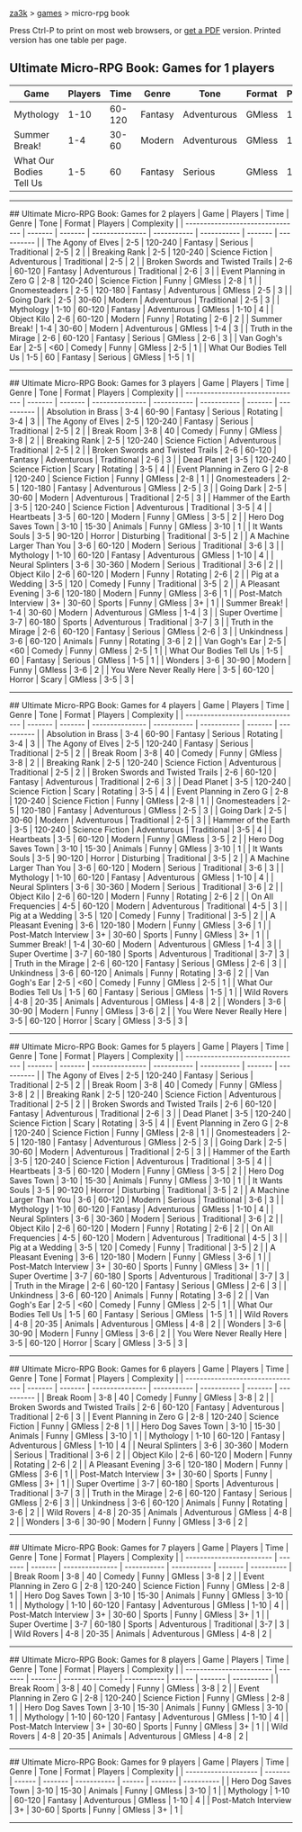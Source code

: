<style>
@media print {
    p:nth-child(2) { display: none; }
    .page-break { display: block; visibility: hidden; page-break-after: always; }
    .page-break:nth-last-child(2) { display: none; page-break-after: inherit; }
    .dont-print { display: none; }
    td { white-space: nowrap; }
}
</style>

[za3k](/) &gt; [games](/games) &gt; micro-rpg book

<div class="dont-print">Press Ctrl-P to print on most web browsers, or <a href="microrpg.pdf">get a PDF</a> version. Printed version has one table per page.</div>

## Ultimate Micro-RPG Book: Games for 1 players
| Game                    | Players | Time   | Genre   | Tone        | Format | Players | Complexity |
| ----------------------- | ------- | ------ | ------- | ----------- | ------ | ------- | ---------- |
| Mythology               | 1-10    | 60-120 | Fantasy | Adventurous | GMless | 1-10    | 4          |
| Summer Break!           | 1-4     | 30-60  | Modern  | Adventurous | GMless | 1-4     | 3          |
| What Our Bodies Tell Us | 1-5     | 60     | Fantasy | Serious     | GMless | 1-5     | 1          |

<hr class="page-break">
## Ultimate Micro-RPG Book: Games for 2 players
| Game                             | Players | Time    | Genre           | Tone        | Format      | Players | Complexity |
| -------------------------------- | ------- | ------- | --------------- | ----------- | ----------- | ------- | ---------- |
| The Agony of Elves               | 2-5     | 120-240 | Fantasy         | Serious     | Traditional | 2-5     | 2          |
| Breaking Rank                    | 2-5     | 120-240 | Science Fiction | Adventurous | Traditional | 2-5     | 2          |
| Broken Swords and Twisted Trails | 2-6     | 60-120  | Fantasy         | Adventurous | Traditional | 2-6     | 3          |
| Event Planning in Zero G         | 2-8     | 120-240 | Science Fiction | Funny       | GMless      | 2-8     | 1          |
| Gnomesteaders                    | 2-5     | 120-180 | Fantasy         | Adventurous | GMless      | 2-5     | 3          |
| Going Dark                       | 2-5     | 30-60   | Modern          | Adventurous | Traditional | 2-5     | 3          |
| Mythology                        | 1-10    | 60-120  | Fantasy         | Adventurous | GMless      | 1-10    | 4          |
| Object Kilo                      | 2-6     | 60-120  | Modern          | Funny       | Rotating    | 2-6     | 2          |
| Summer Break!                    | 1-4     | 30-60   | Modern          | Adventurous | GMless      | 1-4     | 3          |
| Truth in the Mirage              | 2-6     | 60-120  | Fantasy         | Serious     | GMless      | 2-6     | 3          |
| Van Gogh&#x27;s Ear                   | 2-5     | &lt;60     | Comedy          | Funny       | GMless      | 2-5     | 1          |
| What Our Bodies Tell Us          | 1-5     | 60      | Fantasy         | Serious     | GMless      | 1-5     | 1          |

<hr class="page-break">
## Ultimate Micro-RPG Book: Games for 3 players
| Game                             | Players | Time    | Genre           | Tone        | Format      | Players | Complexity |
| -------------------------------- | ------- | ------- | --------------- | ----------- | ----------- | ------- | ---------- |
| Absolution in Brass              | 3-4     | 60-90   | Fantasy         | Serious     | Rotating    | 3-4     | 3          |
| The Agony of Elves               | 2-5     | 120-240 | Fantasy         | Serious     | Traditional | 2-5     | 2          |
| Break Room                       | 3-8     | 40      | Comedy          | Funny       | GMless      | 3-8     | 2          |
| Breaking Rank                    | 2-5     | 120-240 | Science Fiction | Adventurous | Traditional | 2-5     | 2          |
| Broken Swords and Twisted Trails | 2-6     | 60-120  | Fantasy         | Adventurous | Traditional | 2-6     | 3          |
| Dead Planet                      | 3-5     | 120-240 | Science Fiction | Scary       | Rotating    | 3-5     | 4          |
| Event Planning in Zero G         | 2-8     | 120-240 | Science Fiction | Funny       | GMless      | 2-8     | 1          |
| Gnomesteaders                    | 2-5     | 120-180 | Fantasy         | Adventurous | GMless      | 2-5     | 3          |
| Going Dark                       | 2-5     | 30-60   | Modern          | Adventurous | Traditional | 2-5     | 3          |
| Hammer of the Earth              | 3-5     | 120-240 | Science Fiction | Adventurous | Traditional | 3-5     | 4          |
| Heartbeats                       | 3-5     | 60-120  | Modern          | Funny       | GMless      | 3-5     | 2          |
| Hero Dog Saves Town              | 3-10    | 15-30   | Animals         | Funny       | GMless      | 3-10    | 1          |
| It Wants Souls                   | 3-5     | 90-120  | Horror          | Disturbing  | Traditional | 3-5     | 2          |
| A Machine Larger Than You        | 3-6     | 60-120  | Modern          | Serious     | Traditional | 3-6     | 3          |
| Mythology                        | 1-10    | 60-120  | Fantasy         | Adventurous | GMless      | 1-10    | 4          |
| Neural Splinters                 | 3-6     | 30-360  | Modern          | Serious     | Traditional | 3-6     | 2          |
| Object Kilo                      | 2-6     | 60-120  | Modern          | Funny       | Rotating    | 2-6     | 2          |
| Pig at a Wedding                 | 3-5     | 120     | Comedy          | Funny       | Traditional | 3-5     | 2          |
| A Pleasant Evening               | 3-6     | 120-180 | Modern          | Funny       | GMless      | 3-6     | 1          |
| Post-Match Interview             | 3+      | 30-60   | Sports          | Funny       | GMless      | 3+      | 1          |
| Summer Break!                    | 1-4     | 30-60   | Modern          | Adventurous | GMless      | 1-4     | 3          |
| Super Overtime                   | 3-7     | 60-180  | Sports          | Adventurous | Traditional | 3-7     | 3          |
| Truth in the Mirage              | 2-6     | 60-120  | Fantasy         | Serious     | GMless      | 2-6     | 3          |
| Unkindness                       | 3-6     | 60-120  | Animals         | Funny       | Rotating    | 3-6     | 2          |
| Van Gogh&#x27;s Ear                   | 2-5     | &lt;60     | Comedy          | Funny       | GMless      | 2-5     | 1          |
| What Our Bodies Tell Us          | 1-5     | 60      | Fantasy         | Serious     | GMless      | 1-5     | 1          |
| Wonders                          | 3-6     | 30-90   | Modern          | Funny       | GMless      | 3-6     | 2          |
| You Were Never Really Here       | 3-5     | 60-120  | Horror          | Scary       | GMless      | 3-5     | 3          |

<hr class="page-break">
## Ultimate Micro-RPG Book: Games for 4 players
| Game                             | Players | Time    | Genre           | Tone        | Format      | Players | Complexity |
| -------------------------------- | ------- | ------- | --------------- | ----------- | ----------- | ------- | ---------- |
| Absolution in Brass              | 3-4     | 60-90   | Fantasy         | Serious     | Rotating    | 3-4     | 3          |
| The Agony of Elves               | 2-5     | 120-240 | Fantasy         | Serious     | Traditional | 2-5     | 2          |
| Break Room                       | 3-8     | 40      | Comedy          | Funny       | GMless      | 3-8     | 2          |
| Breaking Rank                    | 2-5     | 120-240 | Science Fiction | Adventurous | Traditional | 2-5     | 2          |
| Broken Swords and Twisted Trails | 2-6     | 60-120  | Fantasy         | Adventurous | Traditional | 2-6     | 3          |
| Dead Planet                      | 3-5     | 120-240 | Science Fiction | Scary       | Rotating    | 3-5     | 4          |
| Event Planning in Zero G         | 2-8     | 120-240 | Science Fiction | Funny       | GMless      | 2-8     | 1          |
| Gnomesteaders                    | 2-5     | 120-180 | Fantasy         | Adventurous | GMless      | 2-5     | 3          |
| Going Dark                       | 2-5     | 30-60   | Modern          | Adventurous | Traditional | 2-5     | 3          |
| Hammer of the Earth              | 3-5     | 120-240 | Science Fiction | Adventurous | Traditional | 3-5     | 4          |
| Heartbeats                       | 3-5     | 60-120  | Modern          | Funny       | GMless      | 3-5     | 2          |
| Hero Dog Saves Town              | 3-10    | 15-30   | Animals         | Funny       | GMless      | 3-10    | 1          |
| It Wants Souls                   | 3-5     | 90-120  | Horror          | Disturbing  | Traditional | 3-5     | 2          |
| A Machine Larger Than You        | 3-6     | 60-120  | Modern          | Serious     | Traditional | 3-6     | 3          |
| Mythology                        | 1-10    | 60-120  | Fantasy         | Adventurous | GMless      | 1-10    | 4          |
| Neural Splinters                 | 3-6     | 30-360  | Modern          | Serious     | Traditional | 3-6     | 2          |
| Object Kilo                      | 2-6     | 60-120  | Modern          | Funny       | Rotating    | 2-6     | 2          |
| On All Frequencies               | 4-5     | 60-120  | Modern          | Adventurous | Traditional | 4-5     | 3          |
| Pig at a Wedding                 | 3-5     | 120     | Comedy          | Funny       | Traditional | 3-5     | 2          |
| A Pleasant Evening               | 3-6     | 120-180 | Modern          | Funny       | GMless      | 3-6     | 1          |
| Post-Match Interview             | 3+      | 30-60   | Sports          | Funny       | GMless      | 3+      | 1          |
| Summer Break!                    | 1-4     | 30-60   | Modern          | Adventurous | GMless      | 1-4     | 3          |
| Super Overtime                   | 3-7     | 60-180  | Sports          | Adventurous | Traditional | 3-7     | 3          |
| Truth in the Mirage              | 2-6     | 60-120  | Fantasy         | Serious     | GMless      | 2-6     | 3          |
| Unkindness                       | 3-6     | 60-120  | Animals         | Funny       | Rotating    | 3-6     | 2          |
| Van Gogh&#x27;s Ear                   | 2-5     | &lt;60     | Comedy          | Funny       | GMless      | 2-5     | 1          |
| What Our Bodies Tell Us          | 1-5     | 60      | Fantasy         | Serious     | GMless      | 1-5     | 1          |
| Wild Rovers                      | 4-8     | 20-35   | Animals         | Adventurous | GMless      | 4-8     | 2          |
| Wonders                          | 3-6     | 30-90   | Modern          | Funny       | GMless      | 3-6     | 2          |
| You Were Never Really Here       | 3-5     | 60-120  | Horror          | Scary       | GMless      | 3-5     | 3          |

<hr class="page-break">
## Ultimate Micro-RPG Book: Games for 5 players
| Game                             | Players | Time    | Genre           | Tone        | Format      | Players | Complexity |
| -------------------------------- | ------- | ------- | --------------- | ----------- | ----------- | ------- | ---------- |
| The Agony of Elves               | 2-5     | 120-240 | Fantasy         | Serious     | Traditional | 2-5     | 2          |
| Break Room                       | 3-8     | 40      | Comedy          | Funny       | GMless      | 3-8     | 2          |
| Breaking Rank                    | 2-5     | 120-240 | Science Fiction | Adventurous | Traditional | 2-5     | 2          |
| Broken Swords and Twisted Trails | 2-6     | 60-120  | Fantasy         | Adventurous | Traditional | 2-6     | 3          |
| Dead Planet                      | 3-5     | 120-240 | Science Fiction | Scary       | Rotating    | 3-5     | 4          |
| Event Planning in Zero G         | 2-8     | 120-240 | Science Fiction | Funny       | GMless      | 2-8     | 1          |
| Gnomesteaders                    | 2-5     | 120-180 | Fantasy         | Adventurous | GMless      | 2-5     | 3          |
| Going Dark                       | 2-5     | 30-60   | Modern          | Adventurous | Traditional | 2-5     | 3          |
| Hammer of the Earth              | 3-5     | 120-240 | Science Fiction | Adventurous | Traditional | 3-5     | 4          |
| Heartbeats                       | 3-5     | 60-120  | Modern          | Funny       | GMless      | 3-5     | 2          |
| Hero Dog Saves Town              | 3-10    | 15-30   | Animals         | Funny       | GMless      | 3-10    | 1          |
| It Wants Souls                   | 3-5     | 90-120  | Horror          | Disturbing  | Traditional | 3-5     | 2          |
| A Machine Larger Than You        | 3-6     | 60-120  | Modern          | Serious     | Traditional | 3-6     | 3          |
| Mythology                        | 1-10    | 60-120  | Fantasy         | Adventurous | GMless      | 1-10    | 4          |
| Neural Splinters                 | 3-6     | 30-360  | Modern          | Serious     | Traditional | 3-6     | 2          |
| Object Kilo                      | 2-6     | 60-120  | Modern          | Funny       | Rotating    | 2-6     | 2          |
| On All Frequencies               | 4-5     | 60-120  | Modern          | Adventurous | Traditional | 4-5     | 3          |
| Pig at a Wedding                 | 3-5     | 120     | Comedy          | Funny       | Traditional | 3-5     | 2          |
| A Pleasant Evening               | 3-6     | 120-180 | Modern          | Funny       | GMless      | 3-6     | 1          |
| Post-Match Interview             | 3+      | 30-60   | Sports          | Funny       | GMless      | 3+      | 1          |
| Super Overtime                   | 3-7     | 60-180  | Sports          | Adventurous | Traditional | 3-7     | 3          |
| Truth in the Mirage              | 2-6     | 60-120  | Fantasy         | Serious     | GMless      | 2-6     | 3          |
| Unkindness                       | 3-6     | 60-120  | Animals         | Funny       | Rotating    | 3-6     | 2          |
| Van Gogh&#x27;s Ear                   | 2-5     | &lt;60     | Comedy          | Funny       | GMless      | 2-5     | 1          |
| What Our Bodies Tell Us          | 1-5     | 60      | Fantasy         | Serious     | GMless      | 1-5     | 1          |
| Wild Rovers                      | 4-8     | 20-35   | Animals         | Adventurous | GMless      | 4-8     | 2          |
| Wonders                          | 3-6     | 30-90   | Modern          | Funny       | GMless      | 3-6     | 2          |
| You Were Never Really Here       | 3-5     | 60-120  | Horror          | Scary       | GMless      | 3-5     | 3          |

<hr class="page-break">
## Ultimate Micro-RPG Book: Games for 6 players
| Game                             | Players | Time    | Genre           | Tone        | Format      | Players | Complexity |
| -------------------------------- | ------- | ------- | --------------- | ----------- | ----------- | ------- | ---------- |
| Break Room                       | 3-8     | 40      | Comedy          | Funny       | GMless      | 3-8     | 2          |
| Broken Swords and Twisted Trails | 2-6     | 60-120  | Fantasy         | Adventurous | Traditional | 2-6     | 3          |
| Event Planning in Zero G         | 2-8     | 120-240 | Science Fiction | Funny       | GMless      | 2-8     | 1          |
| Hero Dog Saves Town              | 3-10    | 15-30   | Animals         | Funny       | GMless      | 3-10    | 1          |
| Mythology                        | 1-10    | 60-120  | Fantasy         | Adventurous | GMless      | 1-10    | 4          |
| Neural Splinters                 | 3-6     | 30-360  | Modern          | Serious     | Traditional | 3-6     | 2          |
| Object Kilo                      | 2-6     | 60-120  | Modern          | Funny       | Rotating    | 2-6     | 2          |
| A Pleasant Evening               | 3-6     | 120-180 | Modern          | Funny       | GMless      | 3-6     | 1          |
| Post-Match Interview             | 3+      | 30-60   | Sports          | Funny       | GMless      | 3+      | 1          |
| Super Overtime                   | 3-7     | 60-180  | Sports          | Adventurous | Traditional | 3-7     | 3          |
| Truth in the Mirage              | 2-6     | 60-120  | Fantasy         | Serious     | GMless      | 2-6     | 3          |
| Unkindness                       | 3-6     | 60-120  | Animals         | Funny       | Rotating    | 3-6     | 2          |
| Wild Rovers                      | 4-8     | 20-35   | Animals         | Adventurous | GMless      | 4-8     | 2          |
| Wonders                          | 3-6     | 30-90   | Modern          | Funny       | GMless      | 3-6     | 2          |

<hr class="page-break">
## Ultimate Micro-RPG Book: Games for 7 players
| Game                     | Players | Time    | Genre           | Tone        | Format      | Players | Complexity |
| ------------------------ | ------- | ------- | --------------- | ----------- | ----------- | ------- | ---------- |
| Break Room               | 3-8     | 40      | Comedy          | Funny       | GMless      | 3-8     | 2          |
| Event Planning in Zero G | 2-8     | 120-240 | Science Fiction | Funny       | GMless      | 2-8     | 1          |
| Hero Dog Saves Town      | 3-10    | 15-30   | Animals         | Funny       | GMless      | 3-10    | 1          |
| Mythology                | 1-10    | 60-120  | Fantasy         | Adventurous | GMless      | 1-10    | 4          |
| Post-Match Interview     | 3+      | 30-60   | Sports          | Funny       | GMless      | 3+      | 1          |
| Super Overtime           | 3-7     | 60-180  | Sports          | Adventurous | Traditional | 3-7     | 3          |
| Wild Rovers              | 4-8     | 20-35   | Animals         | Adventurous | GMless      | 4-8     | 2          |

<hr class="page-break">
## Ultimate Micro-RPG Book: Games for 8 players
| Game                     | Players | Time    | Genre           | Tone        | Format | Players | Complexity |
| ------------------------ | ------- | ------- | --------------- | ----------- | ------ | ------- | ---------- |
| Break Room               | 3-8     | 40      | Comedy          | Funny       | GMless | 3-8     | 2          |
| Event Planning in Zero G | 2-8     | 120-240 | Science Fiction | Funny       | GMless | 2-8     | 1          |
| Hero Dog Saves Town      | 3-10    | 15-30   | Animals         | Funny       | GMless | 3-10    | 1          |
| Mythology                | 1-10    | 60-120  | Fantasy         | Adventurous | GMless | 1-10    | 4          |
| Post-Match Interview     | 3+      | 30-60   | Sports          | Funny       | GMless | 3+      | 1          |
| Wild Rovers              | 4-8     | 20-35   | Animals         | Adventurous | GMless | 4-8     | 2          |

<hr class="page-break">
## Ultimate Micro-RPG Book: Games for 9 players
| Game                 | Players | Time   | Genre   | Tone        | Format | Players | Complexity |
| -------------------- | ------- | ------ | ------- | ----------- | ------ | ------- | ---------- |
| Hero Dog Saves Town  | 3-10    | 15-30  | Animals | Funny       | GMless | 3-10    | 1          |
| Mythology            | 1-10    | 60-120 | Fantasy | Adventurous | GMless | 1-10    | 4          |
| Post-Match Interview | 3+      | 30-60  | Sports  | Funny       | GMless | 3+      | 1          |

<hr class="page-break">

